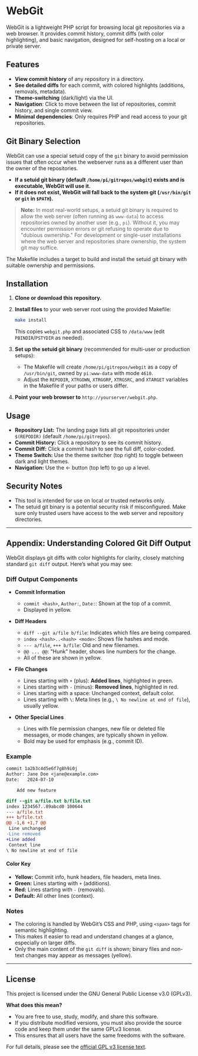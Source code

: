 # WebGit

WebGit is a lightweight PHP script for browsing local git repositories via a web browser. It provides commit history, commit diffs (with color highlighting), and basic navigation, designed for self-hosting on a local or private server.

## Features

- **View commit history** of any repository in a directory.
- **See detailed diffs** for each commit, with colored highlights (additions, removals, metadata).
- **Theme-switching** (dark/light) via the UI.
- **Navigation**: Click to move between the list of repositories, commit history, and single commit view.
- **Minimal dependencies**: Only requires PHP and read access to your git repositories.

## Git Binary Selection

WebGit can use a special setuid copy of the `git` binary to avoid permission issues that often occur when the webserver runs as a different user than the owner of the repositories. 

- **If a setuid git binary (default `/home/pi/gitrepos/webgit`) exists and is executable, WebGit will use it.**
- **If it does not exist, WebGit will fall back to the system git (`/usr/bin/git` or `git` in `$PATH`).**

> **Note:** In most real-world setups, a setuid git binary is required to allow the web server (often running as `www-data`) to access repositories owned by another user (e.g., `pi`). Without it, you may encounter permission errors or git refusing to operate due to "dubious ownership." For development or single-user installations where the web server and repositories share ownership, the system git may suffice.

The Makefile includes a target to build and install the setuid git binary with suitable ownership and permissions.

## Installation

1. **Clone or download this repository.**
2. **Install files** to your web server root using the provided Makefile:
   ```sh
   make install
   ```
   This copies `webgit.php` and associated CSS to `/data/www` (edit `PBINDIR`/`PSTYDIR` as needed).

3. **Set up the setuid git binary** (recommended for multi-user or production setups):
   - The Makefile will create `/home/pi/gitrepos/webgit` as a copy of `/usr/bin/git`, owned by `pi:www-data` with mode `4610`.
   - Adjust the `REPODIR`, `XTRGOWN`, `XTRGGRP`, `XTRGSRC`, and `XTARGET` variables in the Makefile if your paths or users differ.

4. **Point your web browser to** `http://yourserver/webgit.php`.

## Usage

- **Repository List:** The landing page lists all git repositories under `$(REPODIR)` (default `/home/pi/gitrepos`).
- **Commit History:** Click a repository to see its commit history.
- **Commit Diff:** Click a commit hash to see the full diff, color-coded.
- **Theme Switch:** Use the theme switcher (top right) to toggle between dark and light themes.
- **Navigation:** Use the ← button (top left) to go up a level.

## Security Notes

- This tool is intended for use on local or trusted networks only.
- The setuid git binary is a potential security risk if misconfigured. Make sure only trusted users have access to the web server and repository directories.

---

## Appendix: Understanding Colored Git Diff Output

WebGit displays git diffs with color highlights for clarity, closely matching standard `git diff` output. Here’s what you may see:

### Diff Output Components

- **Commit Information**  
  - `commit <hash>`, `Author:`, `Date:`: Shown at the top of a commit.
  - Displayed in yellow.

- **Diff Headers**  
  - `diff --git a/file b/file`: Indicates which files are being compared.
  - `index <hash>..<hash> <mode>`: Shows file hashes and mode.
  - `--- a/file`, `+++ b/file`: Old and new filenames.
  - `@@ ... @@`: "Hunk" header, shows line numbers for the change.
  - All of these are shown in yellow.

- **File Changes**
  - Lines starting with `+` (plus): **Added lines**, highlighted in green.
  - Lines starting with `-` (minus): **Removed lines**, highlighted in red.
  - Lines starting with a space: Unchanged context, default color.
  - Lines starting with `\`: Meta lines (e.g., `\ No newline at end of file`), usually yellow.

- **Other Special Lines**
  - Lines with file permission changes, new file or deleted file messages, or mode changes, are typically shown in yellow.
  - Bold may be used for emphasis (e.g., commit ID).

### Example

```diff
commit 1a2b3c4d5e6f7g8h9i0j
Author: Jane Doe <jane@example.com>
Date:   2024-07-10

    Add new feature

diff --git a/file.txt b/file.txt
index 1234567..89abcd0 100644
--- a/file.txt
+++ b/file.txt
@@ -1,6 +1,7 @@
 Line unchanged
-Line removed
+Line added
 Context line
\ No newline at end of file
```

#### Color Key

- **Yellow:** Commit info, hunk headers, file headers, meta lines.
- **Green:** Lines starting with `+` (additions).
- **Red:** Lines starting with `-` (removals).
- **Default:** All other lines (context).

### Notes

- The coloring is handled by WebGit’s CSS and PHP, using `<span>` tags for semantic highlighting.
- This makes it easier to read and understand changes at a glance, especially on larger diffs.
- Only the main content of the `git diff` is shown; binary files and non-text changes may appear as messages (yellow).

---

## License

This project is licensed under the GNU General Public License v3.0 (GPLv3).

**What does this mean?**  
- You are free to use, study, modify, and share this software.
- If you distribute modified versions, you must also provide the source code and keep them under the same GPLv3 license.
- This ensures that all users have the same freedoms with the software.

For full details, please see the [official GPL v3 license text](https://www.gnu.org/licenses/gpl-3.0.html).
